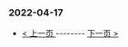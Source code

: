 ### 2022-04-17 
 

- [ < 上一页 ](https://github.com/able8/weibo-hot-record/blob/master/2022-04-16.md) -------- [ 下一页 > ](https://github.com/able8/weibo-hot-record/blob/master/2022-04-18.md)